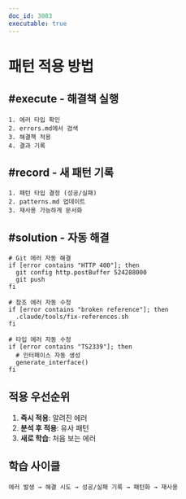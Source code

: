 ```yaml
---
doc_id: 3003
executable: true
---
```


# 패턴 적용 방법

## #execute - 해결책 실행
```execute
1. 에러 타입 확인
2. errors.md에서 검색
3. 해결책 적용
4. 결과 기록
```

## #record - 새 패턴 기록
```execute
1. 패턴 타입 결정 (성공/실패)
2. patterns.md 업데이트
3. 재사용 가능하게 문서화
```

## #solution - 자동 해결
```execute
# Git 에러 자동 해결
if [error contains "HTTP 400"]; then
  git config http.postBuffer 524288000
  git push
fi

# 참조 에러 자동 수정
if [error contains "broken reference"]; then
  .claude/tools/fix-references.sh
fi

# 타입 에러 자동 수정
if [error contains "TS2339"]; then
  # 인터페이스 자동 생성
  generate_interface()
fi
```

## 적용 우선순위
1. **즉시 적용**: 알려진 에러
2. **분석 후 적용**: 유사 패턴
3. **새로 학습**: 처음 보는 에러

## 학습 사이클
```
에러 발생 → 해결 시도 → 성공/실패 기록 → 패턴화 → 재사용
```